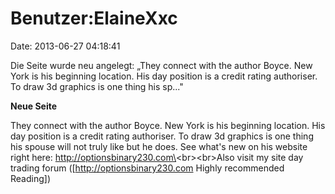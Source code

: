 Benutzer:ElaineXxc
==================

Date: 2013-06-27 04:18:41

Die Seite wurde neu angelegt: „They connect with the author Boyce. New
York is his beginning location. His day position is a credit rating
authoriser. To draw 3d graphics is one thing his sp..."

**Neue Seite**

<div>

They connect with the author Boyce. New York is his beginning location.
His day position is a credit rating authoriser. To draw 3d graphics is
one thing his spouse will not truly like but he does. See what\'s new on
his website right here: http://optionsbinary230.com\<br\>\<br\>Also
visit my site day trading forum (\[http://optionsbinary230.com Highly
recommended Reading\])

</div>
